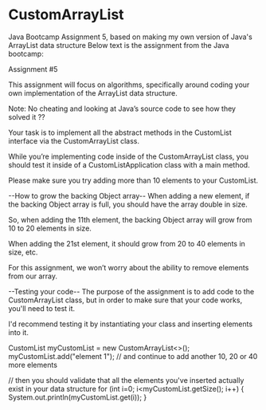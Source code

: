 # CustomArrayList
Java Bootcamp Assignment 5, based on making my own version of Java's ArrayList data structure
Below text is the assignment from the Java bootcamp:

Assignment #5
 
This assignment will focus on algorithms, specifically around coding your own implementation of the ArrayList data structure.

Note: No cheating and looking at Java’s source code to see how they solved it ??

Your task is to implement all the abstract methods in the CustomList interface via the CustomArrayList class.

While you’re implementing code inside of the CustomArrayList class, you should test it inside of a CustomListApplication class with a main method.

Please make sure you try adding more than 10 elements to your CustomList.

--How to grow the backing Object array--
When adding a new element, if the backing Object array is full, you should have the array double in size.

So, when adding the 11th element, the backing Object array will grow from 10 to 20 elements in size.

When adding the 21st element, it should grow from 20 to 40 elements in size, etc.

For this assignment, we won’t worry about the ability to remove elements from our array.

--Testing your code--
The purpose of the assignment is to add code to the CustomArrayList class, but in order to make sure that your code works, you'll need to test it.

I'd recommend testing it by instantiating your class and inserting elements into it.

CustomList<String> myCustomList = new CustomArrayList<>();
myCustomList.add("element 1"); // and continue to add another 10, 20 or 40 more elements

// then you should validate that all the elements you've inserted actually exist in your data structure
for (int i=0; i<myCustomList.getSize(); i++) {
    System.out.println(myCustomList.get(i));
}
